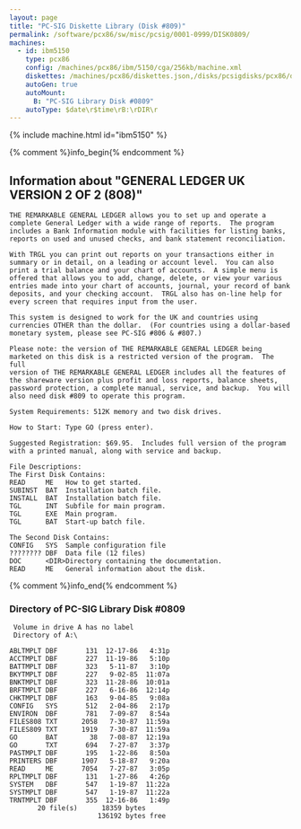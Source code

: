```yaml
---
layout: page
title: "PC-SIG Diskette Library (Disk #809)"
permalink: /software/pcx86/sw/misc/pcsig/0001-0999/DISK0809/
machines:
  - id: ibm5150
    type: pcx86
    config: /machines/pcx86/ibm/5150/cga/256kb/machine.xml
    diskettes: /machines/pcx86/diskettes.json,/disks/pcsigdisks/pcx86/diskettes.json
    autoGen: true
    autoMount:
      B: "PC-SIG Library Disk #0809"
    autoType: $date\r$time\rB:\rDIR\r
---
```


{% include machine.html id="ibm5150" %}

{% comment %}info_begin{% endcomment %}

## Information about "GENERAL LEDGER UK VERSION 2 OF 2 (808)"

    THE REMARKABLE GENERAL LEDGER allows you to set up and operate a
    complete General Ledger with a wide range of reports.  The program
    includes a Bank Information module with facilities for listing banks,
    reports on used and unused checks, and bank statement reconciliation.
    
    With TRGL you can print out reports on your transactions either in
    summary or in detail, on a leading or account level.  You can also
    print a trial balance and your chart of accounts.  A simple menu is
    offered that allows you to add, change, delete, or view your various
    entries made into your chart of accounts, journal, your record of bank
    deposits, and your checking account.  TRGL also has on-line help for
    every screen that requires input from the user.
    
    This system is designed to work for the UK and countries using
    currencies OTHER than the dollar.  (For countries using a dollar-based
    monetary system, please see PC-SIG #806 & #807.)
    
    Please note: the version of THE REMARKABLE GENERAL LEDGER being
    marketed on this disk is a restricted version of the program.  The full
    version of THE REMARKABLE GENERAL LEDGER includes all the features of
    the shareware version plus profit and loss reports, balance sheets,
    password protection, a complete manual, service, and backup.  You will
    also need disk #809 to operate this program.
    
    System Requirements: 512K memory and two disk drives.
    
    How to Start: Type GO (press enter).
    
    Suggested Registration: $69.95.  Includes full version of the program
    with a printed manual, along with service and backup.
    
    File Descriptions:
    The First Disk Contains:
    READ     ME   How to get started.
    SUBINST  BAT  Installation batch file.
    INSTALL  BAT  Installation batch file.
    TGL      INT  Subfile for main program.
    TGL      EXE  Main program.
    TGL      BAT  Start-up batch file.
    
    The Second Disk Contains:
    CONFIG   SYS  Sample configuration file
    ???????? DBF  Data file (12 files)
    DOC      <DIR>Directory containing the documentation.
    READ     ME   General information about the disk.
{% comment %}info_end{% endcomment %}


### Directory of PC-SIG Library Disk #0809

     Volume in drive A has no label
     Directory of A:\

    ABLTMPLT DBF       131  12-17-86   4:31p
    ACCTMPLT DBF       227  11-19-86   5:10p
    BATTMPLT DBF       323   5-11-87   3:10p
    BKYTMPLT DBF       227   9-02-85  11:07a
    BNKTMPLT DBF       323  11-28-86  10:01a
    BRFTMPLT DBF       227   6-16-86  12:14p
    CHKTMPLT DBF       163   9-04-85   9:08a
    CONFIG   SYS       512   2-04-86   2:17p
    ENVIRON  DBF       781   7-09-87   8:54a
    FILES808 TXT      2058   7-30-87  11:59a
    FILES809 TXT      1919   7-30-87  11:59a
    GO       BAT        38   7-08-87  12:19a
    GO       TXT       694   7-27-87   3:37p
    PASTMPLT DBF       195   1-22-86   8:50a
    PRINTERS DBF      1907   5-18-87   9:20a
    READ     ME       7054   7-27-87   3:05p
    RPLTMPLT DBF       131   1-27-86   4:26p
    SYSTEM   DBF       547   1-19-87  11:22a
    SYSTMPLT DBF       547   1-19-87  11:22a
    TRNTMPLT DBF       355  12-16-86   1:49p
           20 file(s)      18359 bytes
                          136192 bytes free
